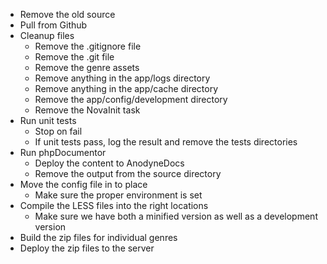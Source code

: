 * Remove the old source
* Pull from Github
* Cleanup files
    * Remove the .gitignore file
    * Remove the .git file
    * Remove the genre assets
    * Remove anything in the app/logs directory
    * Remove anything in the app/cache directory
    * Remove the app/config/development directory
    * Remove the NovaInit task
* Run unit tests
    * Stop on fail
    * If unit tests pass, log the result and remove the tests directories
* Run phpDocumentor
    * Deploy the content to AnodyneDocs
    * Remove the output from the source directory
* Move the config file in to place
    * Make sure the proper environment is set
* Compile the LESS files into the right locations
    * Make sure we have both a minified version as well as a development version
* Build the zip files for individual genres
* Deploy the zip files to the server